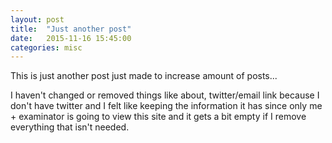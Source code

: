 ```yaml
---
layout: post
title:  "Just another post"
date:   2015-11-16 15:45:00
categories: misc
---
```


This is just another post just made to increase amount of posts...

I haven't changed or removed things like about, twitter/email link because I don't have twitter and I felt like keeping the
information it has since only me + examinator is going to view this site and it gets a bit empty if I remove everything  that isn't needed.

